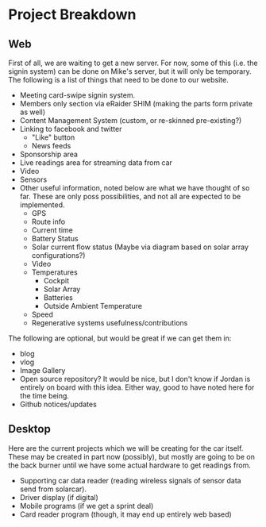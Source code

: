 Project Breakdown
===

Web
---

First of all, we are waiting to get a new server.  For now, some of this (i.e. the signin system) can be done on Mike's server, but it will only be temporary.  The following is a list of things that need to be done to our website.

 * Meeting card-swipe signin system.
 * Members only section via eRaider SHIM (making the parts form private as well)
 * Content Management System (custom, or re-skinned pre-existing?)
 * Linking to facebook and twitter
   * "Like" button
   * News feeds
 * Sponsorship area
 * Live readings area for streaming data from car
  * Video
  * Sensors
  * Other useful information, noted below are what we have thought of so far.  These are only poss possibilities, and not all are expected to be implemented.
    * GPS
    * Route info
    * Current time
    * Battery Status
    * Solar current flow status (Maybe via diagram based on solar array configurations?)
    * Video
    * Temperatures
      * Cockpit
      * Solar Array
      * Batteries
      * Outside Ambient Temperature
    * Speed
    * Regenerative systems usefulness/contributions

The following are optional, but would be great if we can get them in:

 * blog
 * vlog
 * Image Gallery
 * Open source repository?  It would be nice, but I don't know if Jordan is entirely on board with this idea.  Either way, good to have noted here for the time being.
 * Github notices/updates

Desktop
-------

Here are the current projects which we will be creating for the car itself.  These may be created in part now (possibly), but mostly are going to be on the back burner until we have some actual hardware to get readings from.

 * Supporting car data reader (reading wireless signals of sensor data send from solarcar).
 * Driver display (if digital)
 * Mobile programs (if we get a sprint deal)
 * Card reader program (though, it may end up entirely web based)
